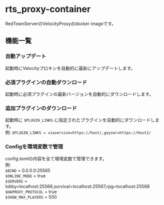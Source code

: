 # rts_proxy-container
RedTownServerのVelocityProxyのdocker imageです。

## 機能一覧
### 自動アップデート
起動時にVelocityプロキシを自動的に最新にアップデートします。 <br>
### 必須プラグインの自動ダウンロード
起動時に必須プラグインの最新バージョンを自動的にダウンロードします。 <br>
### 追加プラグインのダウンロード
起動時に `$PLUGIN_LINKS` に指定されたプラグインを自動的にダウンロードします。 <br>
例: `$PLUGIN_LINKS = viaversion=https://host/,geyser=https://host2/` <br>
### Configを環境変数で管理
config.tomlの内容を全て環境変数で管理できます。 <br>
例: <br>
`$BIND` = 0.0.0.0:25565 <br>
`$ONLINE_MODE` = true <br>
`$SERVERS` = lobby=localhost:25566,survival=localhost:25567,rpg=localhost:25568 <br>
`$HAPROXY_PROTOCOL` = true <br>
`$SHOW_MAX_PLAYERS` = 500 <br>
